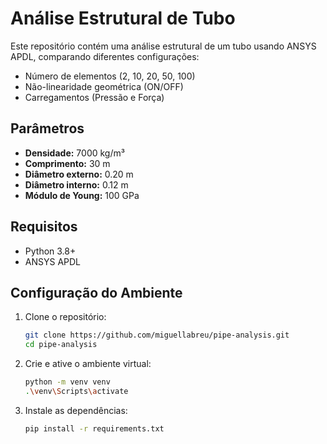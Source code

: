 # Análise Estrutural de Tubo

Este repositório contém uma análise estrutural de um tubo usando ANSYS APDL, comparando diferentes configurações:
- Número de elementos (2, 10, 20, 50, 100)
- Não-linearidade geométrica (ON/OFF)
- Carregamentos (Pressão e Força)

## Parâmetros
- **Densidade:** 7000 kg/m³
- **Comprimento:** 30 m
- **Diâmetro externo:** 0.20 m
- **Diâmetro interno:** 0.12 m
- **Módulo de Young:** 100 GPa


## Requisitos
- Python 3.8+
- ANSYS APDL

## Configuração do Ambiente

1. Clone o repositório:
    ```bash
    git clone https://github.com/miguellabreu/pipe-analysis.git
    cd pipe-analysis
    ```

2. Crie e ative o ambiente virtual:
    ```bash
    python -m venv venv
    .\venv\Scripts\activate
    ```

3. Instale as dependências:
    ```bash
    pip install -r requirements.txt
    ```
